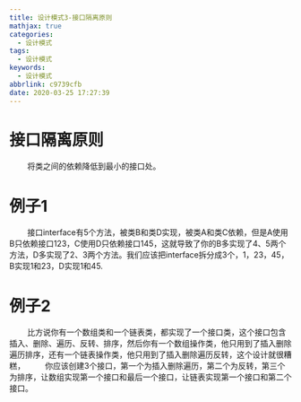 ```yaml
---
title: 设计模式3-接口隔离原则
mathjax: true
categories:
  - 设计模式
tags:
  - 设计模式
keywords:
  - 设计模式
abbrlink: c9739cfb
date: 2020-03-25 17:27:39
---
```


# 接口隔离原则
&emsp;&emsp; 将类之间的依赖降低到最小的接口处。

<!---more-->
# 例子1
&emsp;&emsp; 接口interface有5个方法，被类B和类D实现，被类A和类C依赖，但是A使用B只依赖接口123，C使用D只依赖接口145，这就导致了你的B多实现了4、5两个方法，D多实现了2、3两个方法。我们应该把interface拆分成3个，1，23，45，B实现1和23，D实现1和45.


# 例子2
&emsp;&emsp; 比方说你有一个数组类和一个链表类，都实现了一个接口类，这个接口包含插入、删除、遍历、反转、排序，然后你有一个数组操作类，他只用到了插入删除遍历排序，还有一个链表操作类，他只用到了插入删除遍历反转，这个设计就很糟糕，
&emsp;&emsp; 你应该创建3个接口，第一个为插入删除遍历，第二个为反转，第三个为排序，让数组实现第一个接口和最后一个接口，让链表实现第一个接口和第二个接口。

